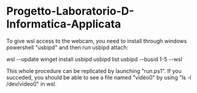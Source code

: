 # Progetto-Laboratorio-D-Informatica-Applicata

To give wsl access to the webcam, you need to install through windows powershell "usbipd" and then run usbipd attach:

wsl --update
winget install usbipd
usbipd list
usbipd --busid 1-5 --wsl

This whole procedure can be replicated by launching "run.ps1".
If you succeded, you should be able to see a file named "video0" by using "ls -l /dev/video0" in wsl.
